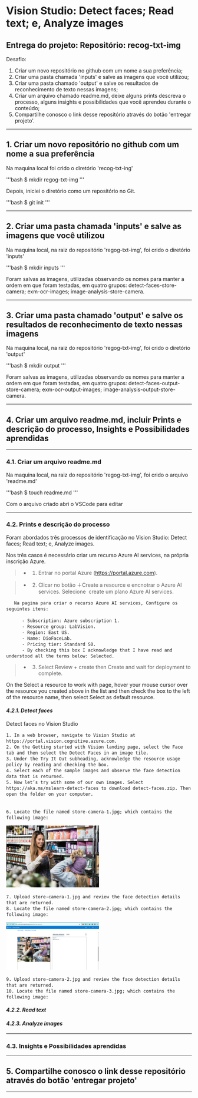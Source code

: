 # Vision Studio: Detect faces; Read text; e, Analyze images
## Entrega do projeto: Repositório: recog-txt-img

Desafio:

1. Criar um novo repositório no github com um nome a sua preferência;  
2. Criar uma pasta chamada 'inputs' e salve as imagens que você utilizou;  
3. Criar uma pasta chamado 'output' e salve os resultados de reconhecimento de texto nessas imagens;  
4. Criar um arquivo chamado readme.md, deixe alguns prints descreva o processo, alguns insights e possibilidades que você aprendeu durante o conteúdo;  
5. Compartilhe conosco o link desse repositório através do botão 'entregar projeto'.  
  
-------

## 1. Criar um novo repositório no github com um nome a sua preferência  

Na maquina local foi crido o diretório 'recog-txt-ing'  

'''bash
$ mkdir regog-txt-img
'''  

Depois, iniciei o diretório como um repositório no Git.

'''bash
$ git init
'''

-------

## 2. Criar uma pasta chamada 'inputs' e salve as imagens que você utilizou  

Na maquina local, na raiz do repositório 'regog-txt-img', foi crido o diretório 'inputs'  

'''bash
$ mkdir inputs
'''  

Foram salvas as imagens, utilizadas observando os nomes para manter a ordem em que foram testadas, em quatro grupos: detect-faces-store-camera; exm-ocr-images; image-analysis-store-camera.  
  
-------

## 3. Criar uma pasta chamado 'output' e salve os resultados de reconhecimento de texto nessas imagens  

Na maquina local, na raiz do repositório 'regog-txt-img', foi crido o diretório 'output'  

'''bash
$ mkdir output
'''  

Foram salvas as imagens, utilizadas observando os nomes para manter a ordem em que foram testadas, em quatro grupos: detect-faces-output-store-camera; exm-ocr-output-images; image-analysis-output-store-camera.  

-------

## 4. Criar um arquivo readme.md, incluir Prints e descrição do processo, Insights e Possibilidades aprendidas  

-------

### 4.1. Criar um arquivo readme.md  

Na maquina local, na raiz do repositório 'regog-txt-img', foi crido o arquivo 'readme.md'  

'''bash
$ touch readme.md
'''  

Com o arquivo criado abri o VSCode para editar

-------

### 4.2. Prints e descrição do processo  

Foram abordados três processos de identificação no Vision Studio: Detect faces; Read text; e, Analyze images.  

Nos três casos é necessário criar um recurso Azure AI services, na própria inscrição Azure.  

>- 1. Entrar no portal Azure (https://portal.azure.com).  

>- 2. Clicar no botão ＋Create a resource e encnotrar o Azure AI services. Selecione  create um plano Azure AI services.  

       Na pagina para criar o recurso Azure AI services, Configure os seguintes itens:  
       
          - Subscription: Azure subscription 1.  
          - Resource group: LabVision.  
          - Region: East US.  
          - Name: DioFaceLab.  
          - Pricing tier: Standard S0.  
          - By checking this box I acknowledge that I have read and understood all the terms below: Selected.  

>- 3. Select Review + create then Create and wait for deployment to complete.

On the Select a resource to work with page, hover your mouse cursor over the resource you created above in the list and then check the box to the left of the resource name, then select Select as default resource.



#### *4.2.1. Detect faces*  

Detect faces no Vision Studio  

    1. In a web browser, navigate to Vision Studio at https://portal.vision.cognitive.azure.com.  
    2. On the Getting started with Vision landing page, select the Face tab and then select the Detect Faces in an image tile.  
    3. Under the Try It Out subheading, acknowledge the resource usage policy by reading and checking the box.  
    4. Select each of the sample images and observe the face detection data that is returned.  
    5. Now let’s try with some of our own images. Select https://aka.ms/mslearn-detect-faces to download detect-faces.zip. Then open the folder on your computer.  


    6. Locate the file named store-camera-1.jpg; which contains the following image:  

<img src="https://github.com/z3mafra/recog-txt-img/blob/main/inputs/detect-faces-store-camera-1.jpg" width="50%">

    7. Upload store-camera-1.jpg and review the face detection details that are returned.  
    8. Locate the file named store-camera-2.jpg; which contains the following image:  

<img src="https://github.com/z3mafra/recog-txt-img/blob/main/output/detect-faces-output-store-camera-1.jpg" width="50%">


    9. Upload store-camera-2.jpg and review the face detection details that are returned.  
    10. Locate the file named store-camera-3.jpg; which contains the following image:  
  
#### *4.2.2. Read text*  

#### *4.2.3. Analyze images*  

-------

### 4.3. Insights e Possibilidades aprendidas  

-------

## 5. Compartilhe conosco o link desse repositório através do botão 'entregar projeto'  
  
-------
